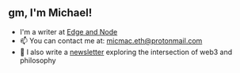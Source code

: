 ## gm, I'm Michael!

- I'm a writer at [Edge and Node](https://edgeandnode.com/)
- 📫 You can contact me at: micmac.eth@protonmail.com
- 📝 I also write a [newsletter](https://letterstoweb3.substack.com/) exploring the intersection of web3 and philosophy
